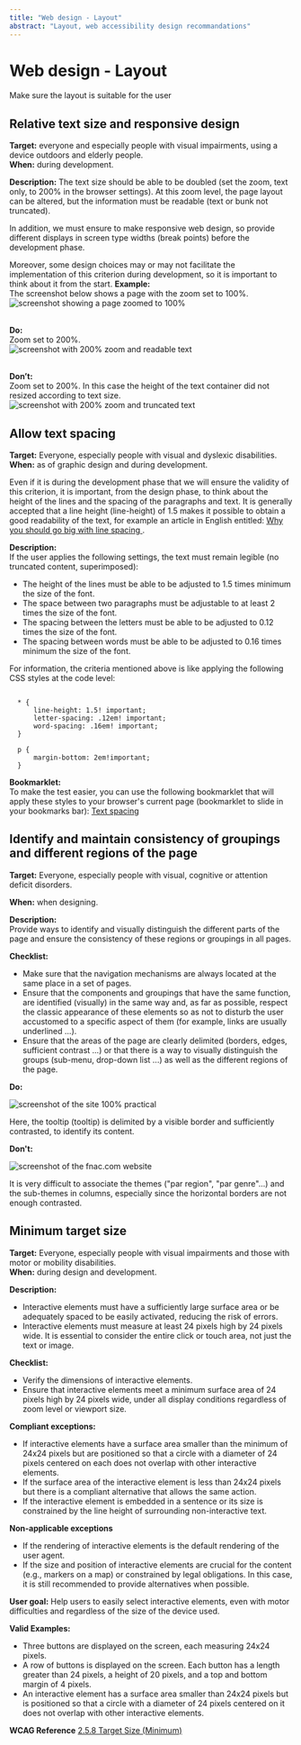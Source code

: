 ```yaml
---
title: "Web design - Layout"
abstract: "Layout, web accessibility design recommandations"
---
```


# Web design - Layout

<p class="lead">Make sure the layout is suitable for the user</p>




## Relative text size and responsive design

**Target:** everyone and especially people with visual impairments, using a device outdoors and elderly people.  
**When:** during development.

**Description:**
The text size should be able to be doubled (set the zoom, text only, to 200% in the browser settings). At this zoom level, the page layout can be altered, but the information must be readable (text or bunk not truncated).

In addition, we must ensure to make responsive web design, so provide different displays in screen type widths (break points) before the development phase.

Moreover, some design choices may or may not facilitate the implementation of this criterion during development, so it is important to think about it from the start.
**Example:**    
The screenshot below shows a page with the zoom set to 100%.  
![screenshot showing a page zoomed to 100%](../../images/zoom.png)    
  
&nbsp;  
**Do:**  
Zoom set to 200%.  
![screenshot with 200% zoom and readable text](../../images/zoom-ok.png)    
  
&nbsp;  
**Don’t:**  
Zoom set to 200%. In this case the height of the text container did not resized according to text size.  
![screenshot with 200% zoom and truncated text](../../images/zoom-ko.png)  




## Allow text spacing

**Target:** Everyone, especially people with visual and dyslexic disabilities.  
**When:** as of graphic design and during development.

Even if it is during the development phase that we will ensure the validity of this criterion, it is important, from the design phase, to think about the height of the lines and the spacing of the paragraphs and text. It is generally accepted that a line height (line-height) of 1.5 makes it possible to obtain a good readability of the text, for example an article in English entitled: <a href="https://www.invisionapp.com/blog/line-spacing/"> Why you should go big with line spacing </a>.

**Description:**  
If the user applies the following settings, the text must remain legible (no truncated content, superimposed):

- The height of the lines must be able to be adjusted to 1.5 times minimum the size of the font.
- The space between two paragraphs must be adjustable to at least 2 times the size of the font.
- The spacing between the letters must be able to be adjusted to 0.12 times the size of the font.
- The spacing between words must be able to be adjusted to 0.16 times minimum the size of the font.

For information, the criteria mentioned above is like applying the following CSS styles at the code level:
<pre><code class="css">
  * {
      line-height: 1.5! important;
      letter-spacing: .12em! important;
      word-spacing: .16em! important;
  }

  p {
      margin-bottom: 2em!important;
  }
</code></pre>

**Bookmarklet:**  
To make the test easier, you can use the following bookmarklet that will apply these styles to your browser's current page (bookmarklet to slide in your bookmarks bar):  <a href="javascript:s%20=%20document.createElement(%22style%22)%3Bs.setAttribute(%22type%22%2C%22text%2Fcss%22)%3Bt%3Ddocument.createTextNode(%22*%20%7Bline-height%3A%201.5!important%3B%20letter-spacing%3A.12em!important%3B%20word-spacing%3A%20.16em%20!important%3B%7D%20p%7Bmargin-bottom%3A%202em!important%3B%20%7D%22)%3Bs.appendChild(t)%3Bh%20%3D%20document.getElementsByTagName(%22head%22)%5B0%5D%3Bh.appendChild(s)%3Bvoid(0)%3B">Text spacing</a>




## Identify and maintain consistency of groupings and different regions of the page

**Target:** Everyone, especially people with visual, cognitive or attention deficit disorders.

**When:** when designing.

**Description:**  
Provide ways to identify and visually distinguish the different parts of the page and ensure the consistency of these regions or groupings in all pages.

**Checklist:**

- Make sure that the navigation mechanisms are always located at the same place in a set of pages.
- Ensure that the components and groupings that have the same function, are identified (visually) in the same way and, as far as possible, respect the classic appearance of these elements so as not to disturb the user accustomed to a specific aspect of them (for example, links are usually underlined ...).
- Ensure that the areas of the page are clearly delimited (borders, edges, sufficient contrast ...) or that there is a way to visually distinguish the groups (sub-menu, drop-down list ...) as well as the different regions of the page.

**Do:**

![screenshot of the site 100% practical](../../images/groupement.jpg)

Here, the tooltip (tooltip) is delimited by a visible border and sufficiently contrasted, to identify its content.

**Don't:**

![screenshot of the fnac.com website](../../images/groupement2.jpg)

It is very difficult to associate the themes ("par region", "par genre"...) and the sub-themes in columns, especially since the horizontal borders are not enough contrasted.




## Minimum target size

**Target:** Everyone, especially people with visual impairments and those with motor or mobility disabilities.  
**When:** during design and development.

**Description:**  
- Interactive elements must have a sufficiently large surface area or be adequately spaced to be easily activated, reducing the risk of errors.
- Interactive elements must measure at least 24 pixels high by 24 pixels wide. It is essential to consider the entire click or touch area, not just the text or image.

**Checklist:**
- Verify the dimensions of interactive elements.
- Ensure that interactive elements meet a minimum surface area of 24 pixels high by 24 pixels wide, under all display conditions regardless of zoom level or viewport size.

**Compliant exceptions:**
- If interactive elements have a surface area smaller than the minimum of 24x24 pixels but are positioned so that a circle with a diameter of 24 pixels centered on each does not overlap with other interactive elements.
- If the surface area of the interactive element is less than 24x24 pixels but there is a compliant alternative that allows the same action.
- If the interactive element is embedded in a sentence or its size is constrained by the line height of surrounding non-interactive text.

**Non-applicable exceptions**
- If the rendering of interactive elements is the default rendering of the user agent.
- If the size and position of interactive elements are crucial for the content (e.g., markers on a map) or constrained by legal obligations. In this case, it is still recommended to provide alternatives when possible.

**User goal:**
Help users to easily select interactive elements, even with motor difficulties and regardless of the size of the device used.

**Valid Examples:**
- Three buttons are displayed on the screen, each measuring 24x24 pixels.
- A row of buttons is displayed on the screen. Each button has a length greater than 24 pixels, a height of 20 pixels, and a top and bottom margin of 4 pixels.
- An interactive element has a surface area smaller than 24x24 pixels but is positioned so that a circle with a diameter of 24 pixels centered on it does not overlap with other interactive elements.

**WCAG Reference**
<a href="https://www.w3.org/WAI/WCAG22/Understanding/target-size-minimum.html">2.5.8 Target Size (Minimum)</a>
